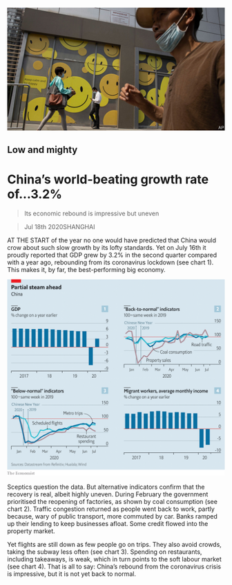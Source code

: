![](./images/20200718_FNP502.jpg)

## Low and mighty

# China’s world-beating growth rate of...3.2%

> Its economic rebound is impressive but uneven

> Jul 18th 2020SHANGHAI

AT THE START of the year no one would have predicted that China would crow about such slow growth by its lofty standards. Yet on July 16th it proudly reported that GDP grew by 3.2% in the second quarter compared with a year ago, rebounding from its coronavirus lockdown (see chart 1). This makes it, by far, the best-performing big economy.

![](./images/20200718_FNC473.png)

Sceptics question the data. But alternative indicators confirm that the recovery is real, albeit highly uneven. During February the government prioritised the reopening of factories, as shown by coal consumption (see chart 2). Traffic congestion returned as people went back to work, partly because, wary of public transport, more commuted by car. Banks ramped up their lending to keep businesses afloat. Some credit flowed into the property market.

Yet flights are still down as few people go on trips. They also avoid crowds, taking the subway less often (see chart 3). Spending on restaurants, including takeaways, is weak, which in turn points to the soft labour market (see chart 4). That is all to say: China’s rebound from the coronavirus crisis is impressive, but it is not yet back to normal.